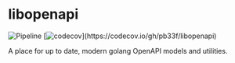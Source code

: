 # libopenapi

![Pipeline](https://github.com/pb33f/libopenapi/workflows/Build/badge.svg)
[![codecov](https://codecov.io/gh/pb33f/libopenapi/branch/main/graph/badge.svg?)](https://codecov.io/gh/pb33f/libopenapi)

A place for up to date, modern golang OpenAPI models and utilities.
